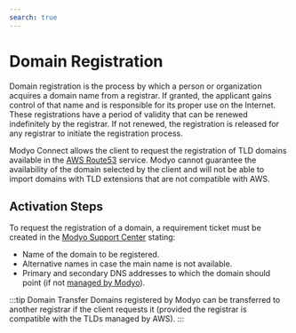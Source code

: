 ```yaml
---
search: true
---
```


# Domain Registration

Domain registration is the process by which a person or organization acquires a domain name from a registrar. If granted, the applicant gains control of that name and is responsible for its proper use on the Internet. These registrations have a period of validity that can be renewed indefinitely by the registrar. If not renewed, the registration is released for any registrar to initiate the registration process.

Modyo Connect allows the client to request the registration of TLD domains available in the [AWS Route53](https://aws.amazon.com/route53) service. Modyo cannot guarantee the availability of the domain selected by the client and will not be able to import domains with TLD extensions that are not compatible with AWS.

## Activation Steps
To request the registration of a domain, a requirement ticket must be created in the [Modyo Support Center](https://support.modyo.com) stating:
- Name of the domain to be registered.
- Alternative names in case the main name is not available.
- Primary and secondary DNS addresses to which the domain should point (if not [managed by Modyo](domain-name-service.html)).

:::tip Domain Transfer
Domains registered by Modyo can be transferred to another registrar if the client requests it (provided the registrar is compatible with the TLDs managed by AWS).
:::